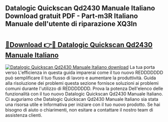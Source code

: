 ## Datalogic Quickscan Qd2430 Manuale Italiano Download gratuit PDF - Part-m3R Italiano Manuale dell'utente di riparazione XQ3In

# <h2><a href="http://dfbjl8.blite.top/?on=Datalogic+Quickscan+Qd2430+Manuale+Italiano">🔗Download 👉🔴 Datalogic Quickscan Qd2430 Manuale Italiano</a></h2>

[![Datalogic Quickscan Qd2430 Manuale Italiano download](https://i.imgur.com/lujVjoI.png)](http://dfbjl8.blite.top/?on=Datalogic+Quickscan+Qd2430+Manuale+Italiano)
La tua porta verso L'efficienza in questa guida imparerai come il tuo nuovo REDDDDDDD può semplificare il tuo flusso di lavoro e aumentare la produttività. Guida alla risoluzione dei problemi questa sezione fornisce soluzioni ai problemi comuni durante l'utilizzo di REDDDDDDD. Prova la potenza Dell'elenco delle funzionalità con il tuo nuovo Datalogic Quickscan Qd2430 Manuale Italiano. Ci auguriamo che Datalogic Quickscan Qd2430 Manuale Italiano sia stata una risorsa utile e Informativa per iniziare con il tuo nuovo prodotto. Se hai bisogno di aiuto o chiarimenti, non esitare a contattare il nostro team di assistenza clienti.
